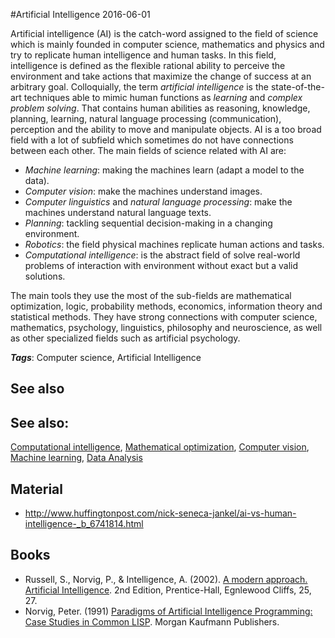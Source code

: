
#Artificial Intelligence
2016-06-01

Artificial intelligence (AI) is the catch-word assigned to the field of science which is mainly founded in computer science, mathematics and physics and try to replicate human intelligence and human tasks. In this field, intelligence is defined as the flexible rational ability to perceive the environment and take actions that maximize the change of success at an arbitrary goal. Colloquially, the term _artificial intelligence_ is the state-of-the-art techniques able to mimic human functions as _learning_ and _complex problem solving_. That contains human abilities as reasoning, knowledge, planning, learning, natural language processing (communication), perception and the ability to move and manipulate objects. AI is a too broad field with a lot of subfield which sometimes do not have connections between each other. The main fields of science related with AI are:
* _Machine learning_: making the machines learn (adapt a model to the data).
* _Computer vision_: make the machines understand images.
* _Computer linguistics_ and _natural language processing_: make the machines understand natural language texts.
* _Planning_: tackling sequential decision-making in a changing environment.
* _Robotics_: the field physical machines replicate human actions and tasks.
* _Computational intelligence_: is the abstract field of solve real-world problems of interaction with environment without exact but a valid solutions.

The main tools they use the most of the sub-fields are mathematical optimization, logic, probability methods, economics, information theory and statistical methods.
They have strong connections with computer science, mathematics, psychology, linguistics, philosophy and neuroscience, as well as other specialized fields such as artificial psychology.

***Tags***: Computer science, Artificial Intelligence

## See also
## See also:
[Computational intelligence](/computational_intelligence), [Mathematical optimization](/mathematical_optimization), [Computer vision](/computer_vision), [Machine learning](/machine_learning), [Data Analysis](/data_analysis)
## Material
* http://www.huffingtonpost.com/nick-seneca-jankel/ai-vs-human-intelligence-_b_6741814.html

## Books
* Russell, S., Norvig, P., & Intelligence, A. (2002). [A modern approach. Artificial Intelligence](https://www.goodreads.com/book/show/27543.Artificial_Intelligence). 2nd Edition, Prentice-Hall, Egnlewood Cliffs, 25, 27.
* Norvig, Peter. (1991) [Paradigms of Artificial Intelligence Programming: Case Studies in Common LISP](https://www.goodreads.com/book/show/83884.Paradigms_of_Artificial_Intelligence_Programming). Morgan Kaufmann Publishers.


